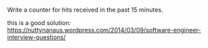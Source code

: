 Write a counter for hits received in the past 15 minutes.

this is a good solution: https://nuttynanaus.wordpress.com/2014/03/09/software-engineer-interview-questions/


